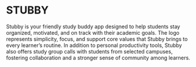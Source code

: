 # STUBBY
Stubby is your friendly study buddy app designed to help students stay organized, motivated, and on track with their academic goals. The logo represents simplicity, focus, and support core values that Stubby brings to every learner’s routine. In addition to personal productivity tools, Stubby also offers study group calls with students from selected campuses, fostering collaboration and a stronger sense of community among learners.

